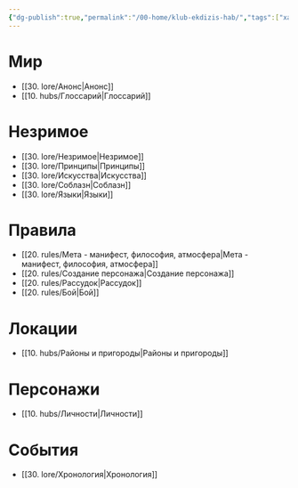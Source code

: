 ```yaml
---
{"dg-publish":true,"permalink":"/00-home/klub-ekdizis-hab/","tags":["хаб","gardenEntry","gardenEntry"]}
---
```


# Мир
- [[30. lore/Анонс\|Анонс]]
- [[10. hubs/Глоссарий\|Глоссарий]]
# Незримое
- [[30. lore/Незримое\|Незримое]]
- [[30. lore/Принципы\|Принципы]]
- [[30. lore/Искусства\|Искусства]]
- [[30. lore/Соблазн\|Соблазн]]
- [[30. lore/Языки\|Языки]]
# Правила
- [[20. rules/Мета - манифест, философия, атмосфера\|Мета - манифест, философия, атмосфера]]
- [[20. rules/Создание персонажа\|Создание персонажа]]
- [[20. rules/Рассудок\|Рассудок]]
- [[20. rules/Бой\|Бой]]
# Локации
- [[10. hubs/Районы и пригороды\|Районы и пригороды]]
# Персонажи
- [[10. hubs/Личности\|Личности]]
# События
- [[30. lore/Хронология\|Хронология]]
